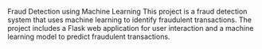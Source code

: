 Fraud Detection using Machine Learning
This project is a fraud detection system that uses machine learning to identify fraudulent transactions. The project includes a Flask web application for user interaction and a machine learning model to predict fraudulent transactions.
